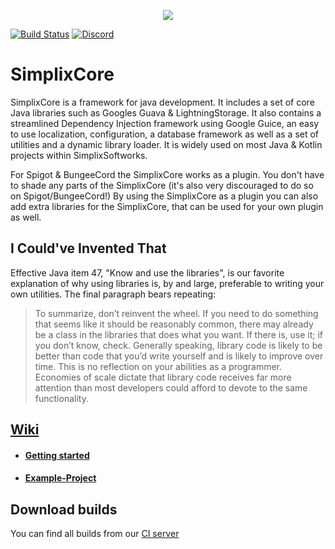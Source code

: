 <p align="center">
  <img src="https://img.exceptionflug.de/simplixsmall.png" />
</p>

[![Build Status](http://ci.exceptionflug.de/buildStatus/icon?job=SimplixCore)](http://ci.exceptionflug.de/job/SimplixCore/) [![Discord](https://img.shields.io/discord/752533664696369204?label=Discord)](https://discord.simplixsoft.com/)
# SimplixCore

SimplixCore is a framework for java development. It includes a set of core Java libraries such as Googles Guava & LightningStorage. It also contains a streamlined Dependency Injection framework using Google Guice, an easy to use localization, configuration, a database framework as well as a set of utilities and a dynamic library loader. It is widely used on most Java & Kotlin projects within SimplixSoftworks.

For Spigot & BungeeCord the SimplixCore works as a plugin. You don't have to shade any parts of the SimplixCore (it's also very discouraged to do so on Spigot/BungeeCord!) By using the SimplixCore as a plugin you can also add extra libraries for the SimplixCore, that can be used for your own plugin as well.
## I Could've Invented That
Effective Java item 47, "Know and use the libraries", is our favorite explanation of why using libraries is, by and large,
preferable to writing your own utilities. The final paragraph bears repeating:

> To summarize, don’t reinvent the wheel. If you need to do something that seems like it should be reasonably common,
> there may already be a class in the libraries that does what you want. If there is,
>use it; if you don’t know, check. Generally speaking, library code is likely to be better 
> than code that you’d write yourself and is likely to improve over time. This is no reflection 
>on your abilities as a programmer. Economies of scale dictate that library code receives far 
> more attention than most developers could afford to devote to the same functionality.

## [Wiki](https://github.com/Simplix-Softworks/SimplixCore/wiki)
- #### [Getting started](https://github.com/Simplix-Softworks/SimplixCore/wiki/Getting-started)
- #### [Example-Project](https://github.com/Simplix-Softworks/SimplixExample)


## Download builds
You can find all builds from our [CI server](https://ci.exceptionflug.de/job/SimplixCore/)

